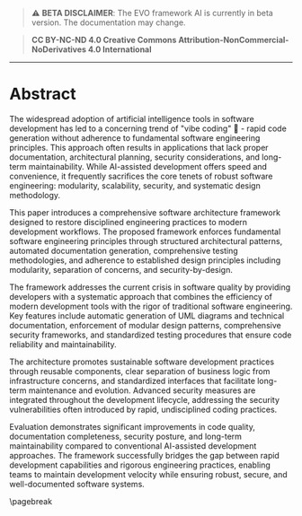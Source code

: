 

> ⚠️ **BETA DISCLAIMER**: The EVO framework AI is currently in beta version. The documentation may change.

> **CC BY-NC-ND 4.0 Creative Commons Attribution-NonCommercial-NoDerivatives 4.0 International**      

---

# Abstract

The widespread adoption of artificial intelligence tools in software development has led to a concerning trend of "vibe coding" 🤖 - rapid code generation without adherence to fundamental software engineering principles. This approach often results in applications that lack proper documentation, architectural planning, security considerations, and long-term maintainability. While AI-assisted development offers speed and convenience, it frequently sacrifices the core tenets of robust software engineering: modularity, scalability, security, and systematic design methodology.

This paper introduces a comprehensive software architecture framework designed to restore disciplined engineering practices to modern development workflows. The proposed framework enforces fundamental software engineering principles through structured architectural patterns, automated documentation generation, comprehensive testing methodologies, and adherence to established design principles including modularity, separation of concerns, and security-by-design.

The framework addresses the current crisis in software quality by providing developers with a systematic approach that combines the efficiency of modern development tools with the rigor of traditional software engineering. Key features include automatic generation of UML diagrams and technical documentation, enforcement of modular design patterns, comprehensive security frameworks, and standardized testing procedures that ensure code reliability and maintainability.

The architecture promotes sustainable software development practices through reusable components, clear separation of business logic from infrastructure concerns, and standardized interfaces that facilitate long-term maintenance and evolution. Advanced security measures are integrated throughout the development lifecycle, addressing the security vulnerabilities often introduced by rapid, undisciplined coding practices.

Evaluation demonstrates significant improvements in code quality, documentation completeness, security posture, and long-term maintainability compared to conventional AI-assisted development approaches. The framework successfully bridges the gap between rapid development capabilities and rigorous engineering practices, enabling teams to maintain development velocity while ensuring robust, secure, and well-documented software systems.

\pagebreak
